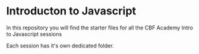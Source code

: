 # Introducton to Javascript

In this repository you will find the starter files for all the CBF Academy Intro to Javascript sessions

Each session has it's own dedicated folder.
